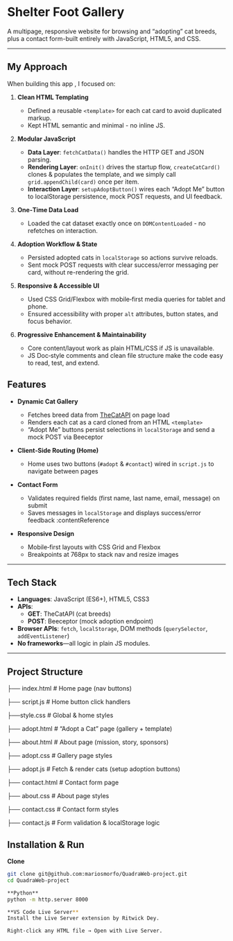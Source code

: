 # Shelter Foot Gallery

A multipage, responsive website for browsing and “adopting” cat breeds, plus a contact form-built entirely with JavaScript, HTML5, and CSS.

---

## My Approach

When building this app , I focused on:

1. **Clean HTML Templating**  
   - Defined a reusable `<template>` for each cat card to avoid duplicated markup.  
   - Kept HTML semantic and minimal - no inline JS.

2. **Modular JavaScript**  
   - **Data Layer**: `fetchCatData()` handles the HTTP GET and JSON parsing.  
   - **Rendering Layer**: `onInit()` drives the startup flow, `createCatCard()` clones & populates the template, and we simply call `grid.appendChild(card)` once per item.  
   - **Interaction Layer**: `setupAdoptButton()` wires each “Adopt Me” button to localStorage persistence, mock POST requests, and UI feedback.  

3. **One‑Time Data Load**  
   - Loaded the cat dataset exactly once on `DOMContentLoaded` - no refetches on interaction.

4. **Adoption Workflow & State**  
   - Persisted adopted cats in `localStorage` so actions survive reloads.  
   - Sent mock POST requests with clear success/error messaging per card, without re-rendering the grid.

5. **Responsive & Accessible UI**  
   - Used CSS Grid/Flexbox with mobile‑first media queries for tablet and phone.  
   - Ensured accessibility with proper `alt` attributes, button states, and focus behavior.

6. **Progressive Enhancement & Maintainability**  
   - Core content/layout work as plain HTML/CSS if JS is unavailable.  
   - JS Doc‑style comments and clean file structure make the code easy to read, test, and extend.


##  Features

- **Dynamic Cat Gallery**  
  - Fetches breed data from [TheCatAPI](https://thecatapi.com) on page load  
  - Renders each cat as a card cloned from an HTML `<template>` 
  - “Adopt Me” buttons persist selections in `localStorage` and send a mock POST via Beeceptor   

- **Client‑Side Routing (Home)**  
  - Home uses two buttons (`#adopt` & `#contact`) wired in `script.js` to navigate between pages   
- **Contact Form**  
  - Validates required fields (first name, last name, email, message) on submit  
  - Saves messages in `localStorage` and displays success/error feedback :contentReference  

- **Responsive Design**  
  - Mobile‑first layouts with CSS Grid and Flexbox  
  - Breakpoints at 768px to stack nav and resize images   

---

##  Tech Stack

- **Languages**: JavaScript (ES6+), HTML5, CSS3  
- **APIs**:  
  - **GET**: TheCatAPI (cat breeds)  
  - **POST**: Beeceptor (mock adoption endpoint)  
- **Browser APIs**: `fetch`, `localStorage`, DOM methods (`querySelector`, `addEventListener`)  
- **No frameworks**—all logic in plain JS modules.

---

##  Project Structure


├── index.html # Home page (nav buttons)

  ├── script.js # Home button click handlers

  ├──style.css # Global & home styles

  ├── adopt.html # “Adopt a Cat” page (gallery + template) 



├── about.html # About page (mission, story, sponsors) 

  ├── adopt.css # Gallery page styles

  ├── adopt.js # Fetch & render cats (setup adoption buttons) 



├── contact.html # Contact form page 

  ├── about.css # About page styles


├── contact.css # Contact form styles

  ├── contact.js # Form validation & localStorage logic 


##  Installation & Run

 **Clone**  
   ```bash
   git clone git@github.com:mariosmorfo/QuadraWeb-project.git
   cd QuadraWeb-project

   **Python**
   python -m http.server 8000

   **VS Code Live Server**
   Install the Live Server extension by Ritwick Dey.

   Right-click any HTML file → Open with Live Server.